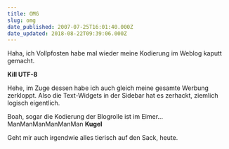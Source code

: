 ```yaml
---
title: OMG
slug: omg
date_published: 2007-07-25T16:01:40.000Z
date_updated: 2018-08-22T09:39:06.000Z
---
```


Haha, ich Vollpfosten habe mal wieder meine Kodierung im Weblog kaputt gemacht.

**Kill UTF-8**

Hehe, im Zuge dessen habe ich auch gleich meine gesamte Werbung zerkloppt. Also die Text-Widgets in der Sidebar hat es zerhackt, ziemlich logisch eigentlich.

Boah, sogar die Kodierung der Blogrolle ist im Eimer... ManManManManManMan **Kugel**

Geht mir auch irgendwie alles tierisch auf den Sack, heute.
